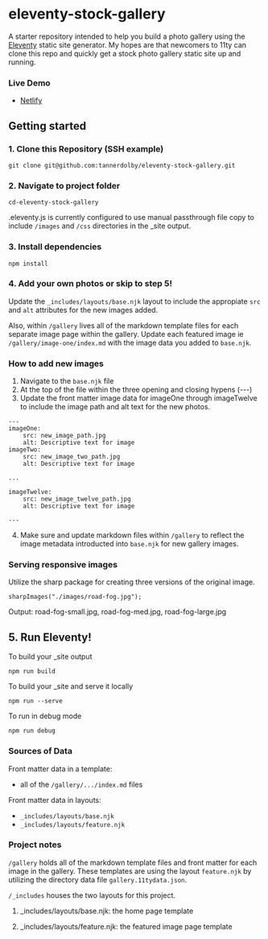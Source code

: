 # eleventy-stock-gallery
A starter repository intended to help you build a photo gallery using the [Eleventy](https://github.com/11ty/eleventy) static site generator. My hopes are that newcomers to 11ty can clone this repo and quickly get a stock photo gallery static site up and running. 

### Live Demo
* [Netlify](https://determined-mclean-3dcc25.netlify.app/)

## Getting started
### 1. Clone this Repository (SSH example)
```
git clone git@github.com:tannerdolby/eleventy-stock-gallery.git
```

### 2. Navigate to project folder
```
cd-eleventy-stock-gallery
``` 

.eleventy.js is currently configured to use manual passthrough file copy to include `/images` and `/css` directories in the _site output. 

### 3. Install dependencies
```
npm install
```

### 4. Add your own photos or skip to step 5! 
Update the `_includes/layouts/base.njk` layout to include the appropiate `src` and `alt` attributes for the new images added. 

Also, within `/gallery` lives all of the markdown template files for each separate image page within the gallery. Update each featured image ie `/gallery/image-one/index.md` with the image data you added to `base.njk`. 

### How to add new images
1. Navigate to the `base.njk` file 
2. At the top of the file within the three opening and closing hypens (---)
3. Update the front matter image data for imageOne through imageTwelve to include the image path and alt text for the new photos.

```
---
imageOne:
    src: new_image_path.jpg
    alt: Descriptive text for image
imageTwo:
    src: new_image_two_path.jpg
    alt: Descriptive text for image

...

imageTwelve:
    src: new_image_twelve_path.jpg
    alt: Descriptive text for image

---
```
4. Make sure and update markdown files within `/gallery` to reflect the image metadata introducted into `base.njk` for new gallery images.

### Serving responsive images
Utilize the sharp package for creating three versions of the original image.

```
sharpImages("./images/road-fog.jpg");
```

Output: road-fog-small.jpg, road-fog-med.jpg, road-fog-large.jpg

## 5. Run Eleventy! 
To build your _site output

```
npm run build
```

To build your _site and serve it locally

```
npm run --serve
```

To run in debug mode

```
npm run debug
```

### Sources of Data
Front matter data in a template:
- all of the `/gallery/.../index.md` files

Front matter data in layouts:  
- `_includes/layouts/base.njk` 
- `_includes/layouts/feature.njk`

### Project notes
`/gallery` holds all of the markdown template files and front matter for each image in the gallery. These templates are using the layout `feature.njk` by utilizing the directory data file `gallery.11tydata.json`.

`/_includes` houses the two layouts for this project.

1. _includes/layouts/base.njk: the home page template

2. _includes/layouts/feature.njk: the featured image page template